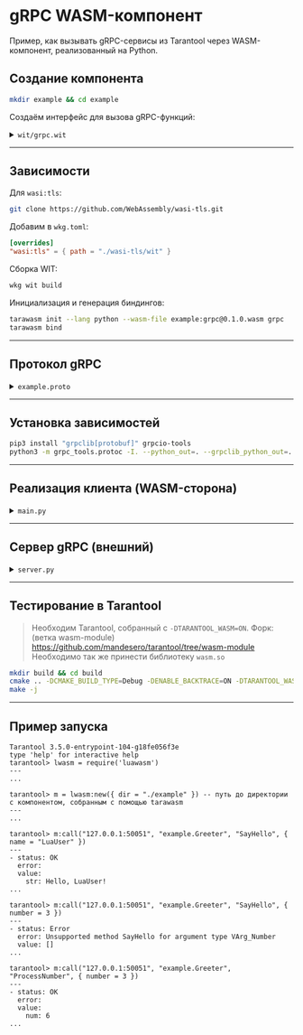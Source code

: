 # gRPC WASM-компонент

Пример, как вызывать gRPC-сервисы из Tarantool через WASM-компонент, реализованный на Python.

## Создание компонента

```bash
mkdir example && cd example
```

Создаём интерфейс для вызова gRPC-функций:

<details>
<summary><code>wit/grpc.wit</code></summary>

```wit
package example:grpc@0.1.0;

world grpc {
  // Импорт стандартных WASI-интерфейсов
  import wasi:cli/environment@0.2.3;
  import wasi:cli/exit@0.2.3;
  import wasi:io/error@0.2.3;
  import wasi:io/poll@0.2.3;
  import wasi:io/streams@0.2.3;
  import wasi:cli/stdin@0.2.3;
  import wasi:cli/stdout@0.2.3;
  import wasi:cli/stderr@0.2.3;
  import wasi:cli/terminal-input@0.2.3;
  import wasi:cli/terminal-output@0.2.3;
  import wasi:cli/terminal-stdin@0.2.3;
  import wasi:cli/terminal-stdout@0.2.3;
  import wasi:cli/terminal-stderr@0.2.3;
  import wasi:clocks/monotonic-clock@0.2.3;
  import wasi:clocks/wall-clock@0.2.3;
  import wasi:filesystem/types@0.2.3;
  import wasi:filesystem/preopens@0.2.3;
  import wasi:sockets/network@0.2.3;
  import wasi:sockets/instance-network@0.2.3;
  import wasi:sockets/udp@0.2.3;
  import wasi:sockets/udp-create-socket@0.2.3;
  import wasi:sockets/tcp@0.2.3;
  import wasi:sockets/tcp-create-socket@0.2.3;
  import wasi:sockets/ip-name-lookup@0.2.3;
  import wasi:random/random@0.2.3;
  import wasi:random/insecure@0.2.3;
  import wasi:random/insecure-seed@0.2.3;
  import wasi:http/types@0.2.3;
  import wasi:http/outgoing-handler@0.2.3;
  import wasi:tls/types@0.2.0-draft;

  // Варианты аргументов
  variant v-arg {
    name(string),
    number(s32),
  }

  // Варианты возвращаемых значений
  variant v-responce {
    none,
    str(string),
    num(s32),
  }

  record responce {
    status: string,
    value: v-responce,
    error: string,
  }

  export call: func(address: string, service: string, method: string, args: v-arg) -> responce;
}
```

</details>

---

## Зависимости

Для `wasi:tls`:

```bash
git clone https://github.com/WebAssembly/wasi-tls.git
```

Добавим в `wkg.toml`:

```toml
[overrides]
"wasi:tls" = { path = "./wasi-tls/wit" }
```

Сборка WIT:

```bash
wkg wit build
```

Инициализация и генерация биндингов:

```bash
tarawasm init --lang python --wasm-file example:grpc@0.1.0.wasm grpc
tarawasm bind
```

---

## Протокол gRPC

<details>
<summary><code>example.proto</code></summary>

```proto
syntax = "proto3";

package example;

service Greeter {
  rpc SayHello (HelloRequest) returns (HelloReply) {}
  rpc ProcessNumber (NumberRequest) returns (NumberReply) {}
}

message HelloRequest {
  string name = 1;
}

message HelloReply {
  string message = 1;
}

message NumberRequest {
  int32 value = 1;
}

message NumberReply {
  int32 result = 1;
}
```

</details>

---

## Установка зависимостей

```bash
pip3 install "grpclib[protobuf]" grpcio-tools
python3 -m grpc_tools.protoc -I. --python_out=. --grpclib_python_out=. example.proto
```

---

## Реализация клиента (WASM-сторона)

<details>
<summary><code>main.py</code></summary>

```python
from wit_world import VArg, Responce, VArg_Number, VArg_Name, VResponce_Num, VResponce_Str, VResponce_None_

import asyncio
from grpclib.client import Channel
from example_pb2 import HelloRequest, NumberRequest
from example_grpc import GreeterStub

async def say_hello(address: str, name: str) -> Responce:
    host, port = address.split(":")
    async with Channel(host, int(port)) as channel:
        stub = GreeterStub(channel)
        reply = await stub.SayHello(HelloRequest(name=name))
        return Responce(status="OK", value=VResponce_Str(reply.message), error="")

async def process_number(address: str, number: int) -> Responce:
    host, port = address.split(":")
    async with Channel(host, int(port)) as channel:
        stub = GreeterStub(channel)
        reply = await stub.ProcessNumber(NumberRequest(value=number))
        return Responce(status="OK", value=VResponce_Num(reply.result), error="")

class WitWorld:
    def call(self, address: str, service: str, method: str, args: VArg) -> Responce:
        try:
            if service != "example.Greeter":
                return Responce(status="Error", value=VResponce_None_(), error=f"Unsupported service: {service}")
            if isinstance(args, VArg_Name) and method == "SayHello":
                return asyncio.run(say_hello(address, args.value))
            if isinstance(args, VArg_Number) and method == "ProcessNumber":
                return asyncio.run(process_number(address, args.value))
            return Responce(status="Error", value=VResponce_None_(), error=f"Unsupported method {method} for argument type {type(args).__name__}")
        except Exception as e:
            return Responce(status="Error", value=VResponce_None_(), error=f"gRPC call failed: {e}")
```

</details>

---

## Сервер gRPC (внешний)

<details>
<summary><code>server.py</code></summary>

```python
import asyncio
from grpclib.server import Server
from grpclib.utils import graceful_exit
from example_pb2 import HelloReply, NumberReply
from example_grpc import GreeterBase

class Greeter(GreeterBase):
    async def SayHello(self, stream):
        req = await stream.recv_message()
        await stream.send_message(HelloReply(message=f"Hello, {req.name}!"))

    async def ProcessNumber(self, stream):
        req = await stream.recv_message()
        await stream.send_message(NumberReply(result=req.value * 2))

async def main():
    server = Server([Greeter()])
    with graceful_exit([server]):
        await server.start("127.0.0.1", 50051)
        print("Serving on 127.0.0.1:50051")
        await server.wait_closed()

if __name__ == "__main__":
    asyncio.run(main())
```

</details>

---

## Тестирование в Tarantool

> Необходим Tarantool, собранный с `-DTARANTOOL_WASM=ON`.
> Форк: (ветка wasm-module) https://github.com/mandesero/tarantool/tree/wasm-module
> Необходимо так же принести библиотеку `wasm.so`

```bash
mkdir build && cd build
cmake .. -DCMAKE_BUILD_TYPE=Debug -DENABLE_BACKTRACE=ON -DTARANTOOL_WASM=ON
make -j
```

---

## Пример запуска

```
Tarantool 3.5.0-entrypoint-104-g18fe056f3e
type 'help' for interactive help
tarantool> lwasm = require('luawasm')
---
...

tarantool> m = lwasm:new({ dir = "./example" }) -- путь до директории с компонентом, собранным с помощью tarawasm
---
...

tarantool> m:call("127.0.0.1:50051", "example.Greeter", "SayHello", { name = "LuaUser" })
---
- status: OK
  error:
  value:
    str: Hello, LuaUser!
...

tarantool> m:call("127.0.0.1:50051", "example.Greeter", "SayHello", { number = 3 })
---
- status: Error
  error: Unsupported method SayHello for argument type VArg_Number
  value: []
...

tarantool> m:call("127.0.0.1:50051", "example.Greeter", "ProcessNumber", { number = 3 })
---
- status: OK
  error:
  value:
    num: 6
...
```
